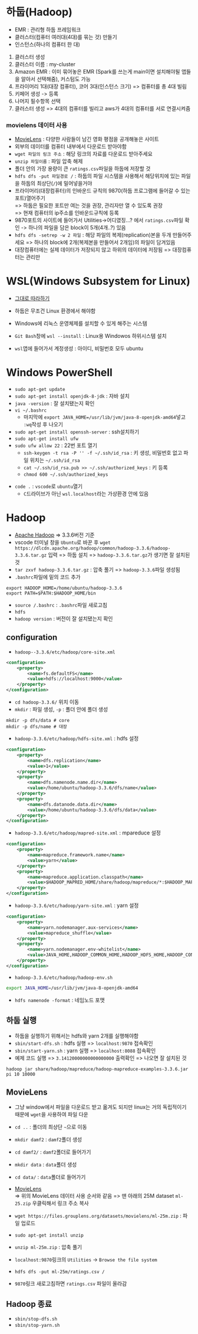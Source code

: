 # 하둡(Hadoop)

- EMR : 관리형 하둡 프레임워크
- 클러스터(컴퓨터 여러대(4대)를 묶는 것) 만들기
- 인스턴스(하나의 컴퓨터 한 대)

1. 클러스터 생성
2. 클러스터 이름 : my-cluster
3. Amazon EMR : 이미 묶어놓은 EMR (Spark를 쓰는게 main이면 설치해야될 앱들을 알아서 선택해줌), 커스텀도 가능
4. 프라이머리 1대(대장 컴퓨터), 코어 3대(인스턴스 크기) => 컴퓨터를 총 4대 빌림
5. 키페어 생성 -> 등록
6. 나머지 필수항목 선택
7. 클러스터 생성 => 4대의 컴퓨터를 빌리고 aws가 4대의 컴퓨터를 서로 연결시켜줌


### movielens 데이터 사용
- [MovieLens](https://grouplens.org/datasets/movielens/) : 다양한 사람들이 남긴 영화 평점을 공개해놓은 사이트
- 외부의 데이터를 컴퓨터 내부에서 다운로드 받아야함
- `wget 파일의 링크 주소` : 해당 링크의 자료를 다운로드 받아주세요
- `unzip 파일이름` : 파일 압축 해제
- 폴더 안의 가장 용량이 큰 `ratings.csv`파일을 하둡에 저장할 것
- `hdfs dfs -put 파일경로 /` : 하둡의 파일 시스템을 사용해서 해당위치에 있는 파일을 하둡의 최상단(`/`)에 밀어넣을거야
- 프라이머리(대장컴퓨터)의 인바운드 규칙의 9870(하둡 프로그램에 들어갈 수 있는 포트)열어주기\
=> 하둡은 필요한 포트만 여는 것을 권장, 관리자만 열 수 있도록 권장\
=> 현재 컴퓨터의 ip주소를 인바운드규칙에 등록
- 9870포트의 사이트에 들어가서 Utilities->어디였징...? 에서 `ratings.csv`파일 확인 -> 하나의 파일을 담은 block이 5개(4개..?) 있음
- `hdfs dfs -setrep -w 2 파일` : 해당 파일의 복제(replication)본을 두개 만들어주세요 => 하나의 block에 2개(복제본을 만들어서 2개임)의 파일이 담겨있음
- 대장컴퓨터에는 실제 데이터가 저장되지 않고 하위의 데이터에 저장됨 => 대장컴퓨터는 관리만


# WSL(Windows Subsystem for Linux)
- [그대로 따라하기](https://echo-edu.notion.site/DAMF2-1cb82d1dd35f80a0ba22dcca6ab81970)

- 하둡은 무조건 Linux 환경에서 해야함
- Windows에 리눅스 운영체제를 설치할 수 있게 해주는 시스템
- `Git Bash`창에 `wsl --install` : Linux용 Windowos 하위시스템 설치
- `wsl`앱에 들어가서 계정생성 : 아이디, 비밀번호 모두 ubuntu

# Windows PowerShell
- `sudo apt-get update`
- `sudo apt-get install openjdk-8-jdk` : 자바 설치
- `java -version` : 잘 설치됐는지 확인
- `vi ~/.bashrc`
    - 마지막에 `export JAVA_HOME=/usr/lib/jvm/java-8-openjdk-amd64`넣고 `:wq`작성 후 나오기
- `sudo apt-get install openssh-server` : ssh설치하기
- `sudo apt-get install ufw`
- `sudo ufw allow 22` : 22번 포트 열기
    - `ssh-keygen -t rsa -P '' -f ~/.ssh/id_rsa` : 키 생성, 비밀번호 없고 파일 위치는 `~/.ssh/id_rsa`
    - `cat ~/.ssh/id_rsa.pub >> ~/.ssh/authorized_keys` : 키 등록
    - `chmod 600 ~/.ssh/authorized_keys`
<!-- - `cat` : 원본을 그대로 두고 복제본을 만들어서 권한 수정하려고 함 -->
- `code .` : `vscode`로 `ubuntu`열기
    - `C`드라이브가 아닌 `wsl.localhost`라는 가상환경 안에 있음

# Hadoop
- [Apache Hadoop](https://hadoop.apache.org/) => 3.3.6버전 기준
- vscode 터미널 창을 `Ubuntu`로 바꾼 후 `wget https://dlcdn.apache.org/hadoop/common/hadoop-3.3.6/hadoop-3.3.6.tar.gz` 입력 => 하둡 설치 => `hadoop-3.3.6.tar.gz`가 생기면 잘 설치된 것
- `tar zxvf hadoop-3.3.6.tar.gz` : 압축 풀기 => `hadoop-3.3.6`파일 생성됨
- `.bashrc`파일에 밑의 코드 추가
```bashrc
export HADOOP_HOME=/home/ubuntu/hadoop-3.3.6
export PATH=$PATH:$HADOOP_HOME/bin
```
- `source /.bashrc` : `.bashrc`파일 새로고침
- `hdfs`
- `hadoop version` : 버전이 잘 설치됐는지 확인

## configuration
- `hadoop--3.3.6/etc/hadoop/core-site.xml`
```xml
<configuration>
    <property>
        <name>fs.defaultFS</name>
        <value>hdfs://localhost:9000</value>
    </property>
</configuration>
```
- `cd hadoop-3.3.6/` 위치 이동
- `mkdir` : 파일 생성, `-p` : 폴더 안에 폴더 생성
```shell
mkdir -p dfs/data # core
mkdir -p dfs/name # 대장
```
- `hadoop-3.3.6/etc/hadoop/hdfs-site.xml` : hdfs 설정
```xml
<configuration>
    <property>
        <name>dfs.replication</name>
        <value>1</value>
    </property>
    <property>
        <name>dfs.namenode.name.dir</name>
        <value>/home/ubuntu/hadoop-3.3.6/dfs/name</value>
    </property>
    <property>
        <name>dfs.datanode.data.dir</name>
        <value>/home/ubuntu/hadoop-3.3.6/dfs/data</value>
    </property>
</configuration>
```
- `hadoop-3.3.6/etc/hadoop/mapred-site.xml` : mpareduce 설정
```xml
<configuration>
    <property>
        <name>mapreduce.framework.name</name>
        <value>yarn</value>
    </property>
    <property>
        <name>mapreduce.application.classpath</name>
        <value>$HADOOP_MAPRED_HOME/share/hadoop/mapreduce/*:$HADOOP_MAPRED_HOME/share/hadoop/mapreduce/lib/*</value>
    </property>
</configuration>
```
- `hadoop-3.3.6/etc/hadoop/yarn-site.xml` : yarn 설정
```xml
<configuration>
    <property>
        <name>yarn.nodemanager.aux-services</name>
        <value>mapreduce_shuffle</value>
    </property>
    <property>
        <name>yarn.nodemanager.env-whitelist</name>
        <value>JAVA_HOME,HADOOP_COMMON_HOME,HADOOP_HDFS_HOME,HADOOP_CONF_DIR,CLASSPATH_PREPEND_DISTCACHE,HADOOP_YARN_HOME,HADOOP_HOME,PATH,LANG,TZ,HADOOP_MAPRED_HOME</value>
    </property>
</configuration>
```
- `hadoop-3.3.6/etc/hadoop/hadoop-env.sh`
```sh
export JAVA_HOME=/usr/lib/jvm/java-8-openjdk-amd64
```
- `hdfs namenode -format` : 네임노드 포맷

## 하둡 실행
- 하둡을 실행하기 위해서는 hdfs와 yarn 2개를 실행해야함
- `sbin/start-dfs.sh` : hdfs 실행 => `localhost:9870` 접속확인
- `sbin/start-yarn.sh` : yarn 실행 => `localhost:8088` 접속확인
- 예제 코드 실행 => `3.14120000000000000000` 출력확인 => 나오면 잘 설치된 것
```shell
hadoop jar share/hadoop/mapreduce/hadoop-mapreduce-examples-3.3.6.jar pi 10 10000
```


## MovieLens
- 그냥 window에서 파일을 다운로드 받고 옮겨도 되지만 linux는 거의 독립적이기 때문에 `wget`을 사용하여 파일 다운


- `cd ..` : 폴더의 최상단 `~`으로 이동
- `mkdir damf2` : `damf2`폴더 생성
- `cd damf2/` : `damf2`폴더로 들어가기
- `mkdir data` : `data`폴더 생성
- `cd data/` : `data`폴더로 들어가기
- [MovieLens](https://grouplens.org/datasets/movielens/)\
=> 위의 MovieLens 데이터 사용 순서와 같음
=> 맨 아래의 25M dataset `ml-25.zip` 우클릭해서 링크 주소 복사
- `wget https://files.grouplens.org/datasets/movielens/ml-25m.zip` : 파일 업로드
- `sudo apt-get install unzip`
- `unzip ml-25m.zip` : 압축 풀기
- `localhost:9870`링크의 `Utilities` -> `Browse the file system`
- `hdfs dfs -put ml-25m/ratings.csv /`
- `9870`링크 새로고침하면 `ratings.csv` 파일이 올라감


## Hadoop 종료
- `sbin/stop-dfs.sh`
- `sbin/stop-yarn.sh`